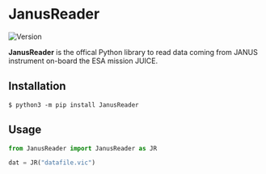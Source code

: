 # JanusReader

![Version](https://img.shields.io/badge/version-0.9.1-blue)

**JanusReader** is the offical Python library to read data coming from JANUS instrument on-board the ESA mission JUICE.

## Installation

```shell
$ python3 -m pip install JanusReader
```

## Usage

```python
from JanusReader import JanusReader as JR

dat = JR("datafile.vic")
```
